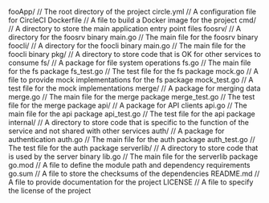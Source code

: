 fooApp/ // The root directory of the project
  circle.yml // A configuration file for CircleCI
  Dockerfile // A file to build a Docker image for the project
  cmd/ // A directory to store the main application entry point files
    foosrv/ // A directory for the foosrv binary
      main.go // The main file for the foosrv binary
    foocli/ // A directory for the foocli binary
      main.go // The main file for the foocli binary
  pkg/ // A directory to store code that is OK for other services to consume
    fs/ // A package for file system operations
      fs.go // The main file for the fs package
      fs_test.go // The test file for the fs package
      mock.go // A file to provide mock implementations for the fs package
      mock_test.go // A test file for the mock implementations
    merge/ // A package for merging data
      merge.go // The main file for the merge package
      merge_test.go // The test file for the merge package
    api/ // A package for API clients
      api.go // The main file for the api package
      api_test.go // The test file for the api package
  internal/ // A directory to store code that is specific to the function of the service and not shared with other services
    auth/ // A package for authentication
      auth.go // The main file for the auth package
      auth_test.go // The test file for the auth package
  serverlib/ // A directory to store code that is used by the server binary
    lib.go // The main file for the serverlib package
  go.mod // A file to define the module path and dependency requirements
  go.sum // A file to store the checksums of the dependencies
  README.md // A file to provide documentation for the project
  LICENSE // A file to specify the license of the project
